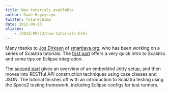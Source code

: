 ```yaml
---
title: New tutorials available
author: Dave Hrycyszyn
twitter: futurechimp
date: 2012-09-13
aliases:
    - /2012/09/13/new-tutorials.html
---
```


Many thanks to [Jos Dirksen](https://twitter.com/josdirksen) of
[smartjava.org](http://smartjava.org), who has been working on a series of
Scalatra tutorials. The [first part](http://www.smartjava.org/content/tutorial-getting-started-scala-and-scalatra-part-i)
offers a very quick intro to Scalatra and some tips on Eclipse integration.

<!--more-->


The [second part](http://www.smartjava.org/content/tutorial-getting-started-scala-and-scalatra-part-ii) gives an overview of an embedded Jetty setup, and then moves
into RESTful API construction techniques using case classes and JSON. The tutorial
finishes off with an introduction to Scalatra testing using the Specs2 testing
framework, including Eclipse configs for test runners.
